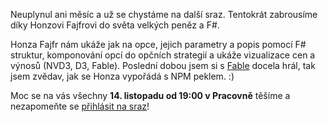 Neuplynul ani měsíc a už se chystáme na další sraz. Tentokrát zabrousíme díky Honzovi Fajfrovi do světa velkých peněz a F#.

[comment]:Perex

Honza Fajfr nám ukáže jak na opce, jejich parametry a popis pomocí F# struktur, komponování opcí do opčních strategií a ukáže vizualizace cen a výnosů (NVD3, D3, Fable). Poslední dobou jsem si s [Fable](http://fable.io) docela hrál, tak jsem zvědav, jak se Honza vypořádá s NPM peklem. :)

Moc se na vás všechny **14. listopadu od 19:00 v Pracovně** těšíme a nezapomeňte se [přihlásit na sraz](http://srazy.info/fsharping/6918)!